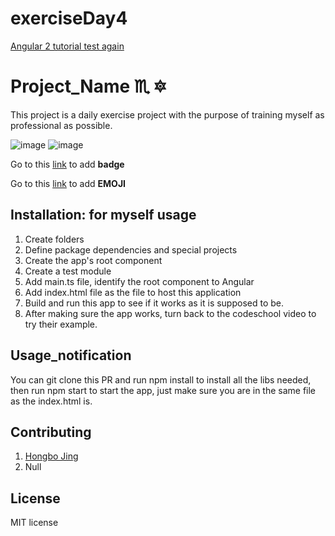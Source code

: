 # exerciseDay4
[Angular 2 tutorial test again](https://angular.io/docs/ts/latest/quickstart.html)

# Project_Name :scorpius: :six_pointed_star:
This project is a daily exercise project with the purpose of training myself as professional as possible.

![image](https://img.shields.io/badge/version-1.0.0-yellowgreen.svg)
![image](https://img.shields.io/badge/license-MIT-brightgreen.svg)

Go to this [link](http://shields.io/) to add **badge**

Go to this [link](http://www.emoji-cheat-sheet.com/) to add **EMOJI**

## Installation: for myself usage
1. Create folders
2. Define package dependencies and special projects
3. Create the app's root component
4. Create a test module
5. Add main.ts file, identify the root component to Angular
6. Add index.html file as the file to host this application
7. Build and run this app to see if it works as it is supposed to be.
8. After making sure the app works, turn back to the codeschool video to try their example.

## Usage_notification
You can git clone this PR and run npm install to install all the libs needed, then run npm start to start the app, just make sure you are in the same file as the index.html is.
## Contributing
1. [Hongbo Jing](https://github.com/hongbojing)
2. Null

## License
MIT license
